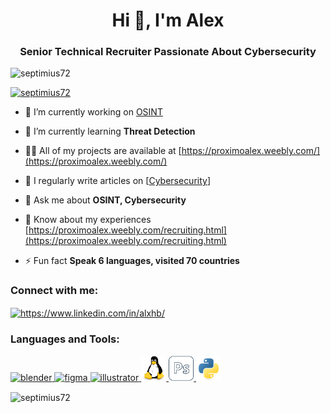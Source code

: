 <h1 align="center">Hi 👋, I'm Alex</h1>
<h3 align="center">Senior Technical Recruiter Passionate About Cybersecurity</h3>

<p align="left"> <img src="https://komarev.com/ghpvc/?username=septimius72&label=Profile%20views&color=0e75b6&style=flat" alt="septimius72" /> </p>

<p align="left"> <a href="https://github.com/ryo-ma/github-profile-trophy"><img src="https://github-profile-trophy.vercel.app/?username=septimius72" alt="septimius72" /></a> </p>

- 🔭 I’m currently working on [OSINT](https://www.theforage.com/)

- 🌱 I’m currently learning **Threat Detection**

- 👨‍💻 All of my projects are available at [https://proximoalex.weebly.com/](https://proximoalex.weebly.com/)

- 📝 I regularly write articles on [[Cybersecurity](https://proximoalex.weebly.com/cybersecurity.html)]

- 💬 Ask me about **OSINT, Cybersecurity**

- 📄 Know about my experiences [https://proximoalex.weebly.com/recruiting.html](https://proximoalex.weebly.com/recruiting.html)

- ⚡ Fun fact **Speak 6 languages, visited 70 countries**

<h3 align="left">Connect with me:</h3>
<p align="left">
<a href="https://www.linkedin.com/in/alxhb/" target="blank"><img align="center" src="https://raw.githubusercontent.com/rahuldkjain/github-profile-readme-generator/master/src/images/icons/Social/linked-in-alt.svg" alt="https://www.linkedin.com/in/alxhb/" height="30" width="40" /></a>
</p>

<h3 align="left">Languages and Tools:</h3>
<p align="left"> <a href="https://www.blender.org/" target="_blank" rel="noreferrer"> <img src="https://download.blender.org/branding/community/blender_community_badge_white.svg" alt="blender" width="40" height="40"/> </a> <a href="https://www.figma.com/" target="_blank" rel="noreferrer"> <img src="https://www.vectorlogo.zone/logos/figma/figma-icon.svg" alt="figma" width="40" height="40"/> </a> <a href="https://www.adobe.com/in/products/illustrator.html" target="_blank" rel="noreferrer"> <img src="https://www.vectorlogo.zone/logos/adobe_illustrator/adobe_illustrator-icon.svg" alt="illustrator" width="40" height="40"/> </a> <a href="https://www.linux.org/" target="_blank" rel="noreferrer"> <img src="https://raw.githubusercontent.com/devicons/devicon/master/icons/linux/linux-original.svg" alt="linux" width="40" height="40"/> </a> <a href="https://www.photoshop.com/en" target="_blank" rel="noreferrer"> <img src="https://raw.githubusercontent.com/devicons/devicon/master/icons/photoshop/photoshop-line.svg" alt="photoshop" width="40" height="40"/> </a> <a href="https://www.python.org" target="_blank" rel="noreferrer"> <img src="https://raw.githubusercontent.com/devicons/devicon/master/icons/python/python-original.svg" alt="python" width="40" height="40"/> </a> </p>

<p><img align="center" src="https://github-readme-stats.vercel.app/api/top-langs?username=septimius72&show_icons=true&locale=en&layout=compact" alt="septimius72" /></p>
